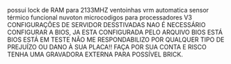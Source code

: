 possui lock de RAM para 2133MHZ 
ventoinhas vrm automatica
sensor térmico funcional nuvoton
microcodigos para processadores V3 
CONFIGURAÇÕES DE SERVIDOR DESSTIVADAS
NAO É NECESSÁRIO CONFIGURAR A BIOS, JA ESTA CONFIGURADA PELO ARQUIVO BIOS
ESTÁ BIOS ESTÁ EM TESTE
NÃO ME RESPONDABILIZO POR QUALQUER TIPO DE PREJUÍZO OU DANO À SUA PLACA!!
FAÇA POR SUA CONTA E RISCO 
TENHA UMA GRAVADORA EXTERNA PARA POSSÍVEL BRICK.
